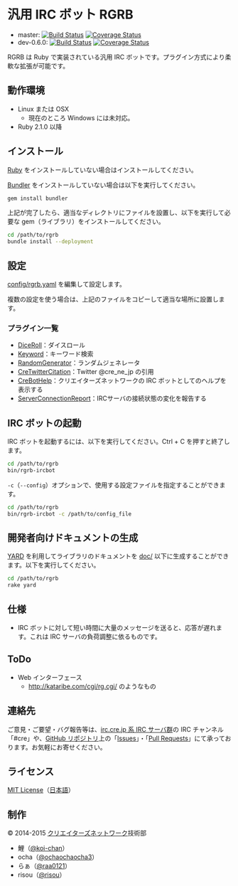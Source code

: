 汎用 IRC ボット RGRB
=====================

* master: [![Build Status](https://travis-ci.org/cre-ne-jp/rgrb.svg?branch=master)](https://travis-ci.org/cre-ne-jp/rgrb) [![Coverage Status](https://coveralls.io/repos/cre-ne-jp/rgrb/badge.svg?branch=master)](https://coveralls.io/r/cre-ne-jp/rgrb?branch=master)
* dev-0.6.0: [![Build Status](https://travis-ci.org/cre-ne-jp/rgrb.svg?branch=dev-0.6.0)](https://travis-ci.org/cre-ne-jp/rgrb) [![Coverage Status](https://coveralls.io/repos/cre-ne-jp/rgrb/badge.svg?branch=dev-0.6.0)](https://coveralls.io/r/cre-ne-jp/rgrb?branch=dev-0.6.0)

RGRB は Ruby で実装されている汎用 IRC ボットです。プラグイン方式により柔軟な拡張が可能です。

動作環境
--------

* Linux または OSX
    * 現在のところ Windows には未対応。
* Ruby 2.1.0 以降

インストール
------------

[Ruby](http://www.ruby-lang.org/) をインストールしていない場合はインストールしてください。

[Bundler](http://bundler.io/) をインストールしていない場合は以下を実行してください。

```bash
gem install bundler
```

上記が完了したら、適当なディレクトリにファイルを設置し、以下を実行して必要な gem（ライブラリ）をインストールしてください。

```bash
cd /path/to/rgrb
bundle install --deployment
```

設定
----

[config/rgrb.yaml](config/rgrb.yaml) を編集して設定します。

複数の設定を使う場合は、上記のファイルをコピーして適当な場所に設置します。

### プラグイン一覧

* [DiceRoll](doc/plugins/dice_roll.md)：ダイスロール
* [Keyword](doc/plugins/keyword.md)：キーワード検索
* [RandomGenerator](doc/plugins/random_generator.md)：ランダムジェネレータ
* [CreTwitterCitation](doc/plugins/cre_twitter_citation.md)：Twitter @cre_ne_jp の引用
* [CreBotHelp](doc/plugins/cre_bot_help.md)：クリエイターズネットワークの IRC ボットとしてのヘルプを表示する
* [ServerConnectionReport](doc/plugins/server_connection_report.md)：IRCサーバの接続状態の変化を報告する

IRC ボットの起動
----------------

IRC ボットを起動するには、以下を実行してください。Ctrl + C を押すと終了します。

```bash
cd /path/to/rgrb
bin/rgrb-ircbot
```

`-c`（`--config`）オプションで、使用する設定ファイルを指定することができます。

```bash
cd /path/to/rgrb
bin/rgrb-ircbot -c /path/to/config_file
```

開発者向けドキュメントの生成
----------------------------

[YARD](http://yardoc.org/) を利用してライブラリのドキュメントを [doc/](doc/) 以下に生成することができます。以下を実行してください。

```bash
cd /path/to/rgrb
rake yard
```

仕様
----

* IRC ボットに対して短い時間に大量のメッセージを送ると、応答が遅れます。これは IRC サーバの負荷調整に依るものです。

ToDo
----

* Web インターフェース
    * http://kataribe.com/cgi/rg.cgi/ のようなもの

連絡先
------

ご意見・ご要望・バグ報告等は、[irc.cre.jp 系 IRC サーバ群](http://www.cre.ne.jp/services/irc)の IRC チャンネル「#cre」や、[GitHub リポジトリ](https://github.com/cre-ne-jp/rgrb)上の「[Issues](https://github.com/cre-ne-jp/rgrb/issues)」・「[Pull Requests](https://github.com/cre-ne-jp/rgrb/pulls)」にて承っております。お気軽にお寄せください。

ライセンス
----------

[MIT License](LICENSE)（[日本語](LICENSE.ja)）

制作
----

&copy; 2014-2015 [クリエイターズネットワーク](http://www.cre.ne.jp/)技術部

* 鯉（[@koi-chan](https://github.com/koi-chan)）
* ocha（[@ochaochaocha3](https://github.com/ochaochaocha3)）
* らぁ（[@raa0121](https://github.com/raa0121)）
* risou（[@risou](https://github.com/risou)）
